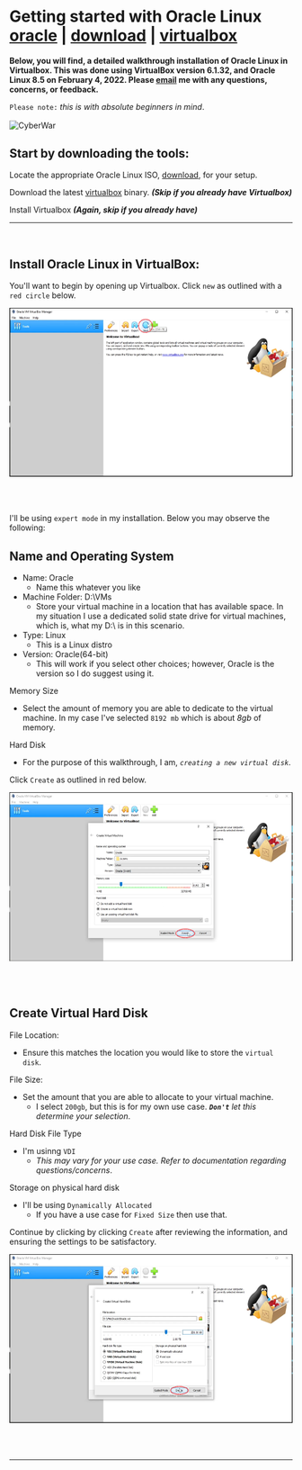 # Getting started with **Oracle Linux** [oracle] | [download] | [virtualbox]

**Below, you will find, a detailed walkthrough installation of Oracle Linux in Virtualbox.  This was done using VirtualBox version 6.1.32, and Oracle Linux 8.5 on February 4, 2022. Please [email] me with any questions, concerns, or feedback.** 

`Please note:` *this is with absolute beginners in mind*.

<img align="center" src="https://encrypted-tbn0.gstatic.com/images?q=tbn:ANd9GcR_L22k5bcWLXxB9bp446P1u3oCoxIAZj63urWqAOvr2_Q0yW9u1OTBHsX-269NnMP_cQc&usqp=CAU" alt="CyberWar" width="600" height="300">

<br />

## Start by downloading the tools:

Locate the appropriate Oracle Linux ISO, [download], for your setup.

Download the latest [virtualbox] binary. _**(Skip if you already have Virtualbox)**_

Install Virtualbox _**(Again, skip if you already have)**_

---
<br />

## Install Oracle Linux in VirtualBox:

You'll want to begin by opening up Virtualbox.  Click `new` as outlined with a `red circle` below.

<img src="assets/img/1.png" alt="linux" width="600" height="300"/> </a>&nbsp; &nbsp; 

<br />

I'll be using `expert mode` in my installation.  Below you may observe the following:

## Name and Operating System
- Name: Oracle
    - Name this whatever you like
- Machine Folder: D:\VMs
    - Store your virtual machine in a location that has available space.  In my situation I use a dedicated solid state drive for virtual machines, which is, what my D:\ is in this scenario.
- Type: Linux
    - This is a Linux distro
- Version: Oracle(64-bit)
    - This will work if you select other choices; however, Oracle is the version so I do suggest using it.

Memory Size
- Select the amount of memory you are able to dedicate to the virtual machine.  In my case I've selected `8192 mb` which is about *8gb* of memory.

Hard Disk
- For the purpose of this walkthrough, I am, *`creating a new virtual disk`*.

Click `Create` as outlined in red below.

<img src="assets/img/2.png" alt="linux" width="600" height="300"/> </a>&nbsp; &nbsp; 

<br />

## Create Virtual Hard Disk

File Location:
- Ensure this matches the location you would like to store the `virtual disk`.

File Size:
- Set the amount that you are able to allocate to your virtual machine.
    - I select `200gb`, but this is for my own use case. _**`Don't`** let this determine your selection_.

Hard Disk File Type
- I'm usinng `VDI`
    - *This may vary for your use case. Refer to documentation regarding questions/concerns*.

Storage on physical hard disk
- I'll be using `Dynamically Allocated`
    - If you have a use case for `Fixed Size` then use that.

Continue by clicking by clicking `Create` after reviewing the information, and ensuring the settings to be satisfactory.

<img src="assets/img/3.png" alt="linux" width="600" height="300"/> </a>&nbsp; &nbsp; 

<br />

---

[oracle]: https://www.oracle.com/linux/
[download]: https://yum.oracle.com/oracle-linux-isos.html
[virtualbox]: https://www.virtualbox.org/wiki/Downloads
[email]: attacktheosi@gmail.com

